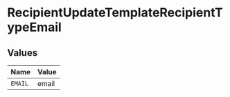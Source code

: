 # RecipientUpdateTemplateRecipientTypeEmail


## Values

| Name    | Value   |
| ------- | ------- |
| `EMAIL` | email   |